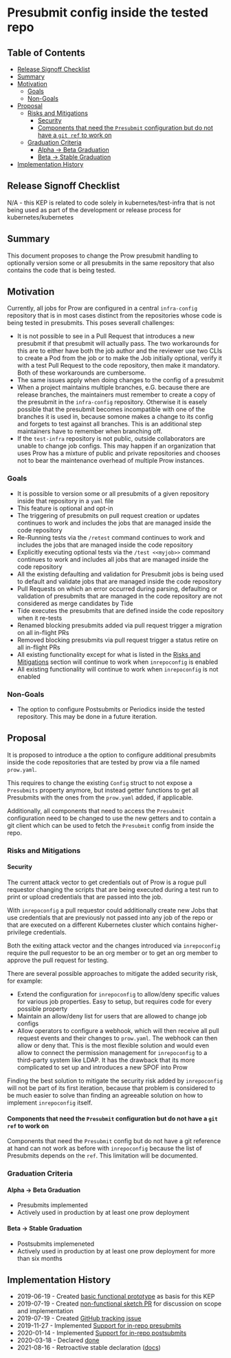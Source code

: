 # Presubmit config inside the tested repo


## Table of Contents

<!-- toc -->
- [Release Signoff Checklist](#release-signoff-checklist)
- [Summary](#summary)
- [Motivation](#motivation)
  - [Goals](#goals)
  - [Non-Goals](#non-goals)
- [Proposal](#proposal)
  - [Risks and Mitigations](#risks-and-mitigations)
    - [Security](#security)
    - [Components that need the <code>Presubmit</code> configuration but do not have a <code>git ref</code> to work on](#components-that-need-the-presubmit-configuration-but-do-not-have-a-git-ref-to-work-on)
  - [Graduation Criteria](#graduation-criteria)
    - [Alpha -&gt; Beta Graduation](#alpha---beta-graduation)
    - [Beta -&gt; Stable Graduation](#beta---stable-graduation)
- [Implementation History](#implementation-history)
<!-- /toc -->

## Release Signoff Checklist

N/A - this KEP is related to code solely in kubernetes/test-infra that is not
being used as part of the development or release process for
kubernetes/kubernetes

## Summary

This document proposes to change the Prow presubmit handling to optionally version some or
all presubmits in the same repository that also contains the code that is being tested.

## Motivation

Currently, all jobs for Prow are configured in a central `infra-config` repository that is
in most cases distinct from the repositories whose code is being tested in presubmits. This
poses severall challenges:

* It is not possible to see in a Pull Request that introduces a new presubmit if that presubmit will
  actually pass. The two workarounds for this are to either have both the job author and the reviewer
  use two CLIs to create a Pod from the job or to make the Job initially optional, verify it with a
  test Pull Request to the code repository, then make it mandatory. Both of these workarounds are
  cumbersome.
* The same issues apply when doing changes to the config of a presubmit
* When a project maintains multiple branches, e.G. because there are release branches, the
  maintainers must remember to create a copy of the presubmit in the `infra-config` repository.
  Otherwise it is easely possible that the presubmit becomes incompatible with one of the branches
  it is used in, because somone makes a change to its config and forgets to test against all branches.
  This is an additional step maintainers have to remember when branching off.
* If the `test-infra` repository is not public, outside collaborators are unable to change job configs. This
  may happen if an organization that uses Prow has a mixture of public and private repositories and chooses
  not to bear the maintenance overhead of multiple Prow instances.


### Goals

* It is possible to version some or all presubmits of a given repository inside that repository in a
  `yaml` file
* This feature is optional and opt-in
* The triggering of presubmits on pull request creation or updates continues to work and includes the
  jobs that are managed inside the code repository
* Re-Running tests via the `/retest` command continues to work and includes the jobs that are
  managed inside the code repository
* Explicitly executing optional tests via the `/test <<myjob>>` command continues to work and includes
  all jobs that are managed inside the code repository
* All the existing defaulting and validation for Presubmit jobs is being used to default and validate
  jobs that are managed inside the code repository
* Pull Requests on which an error occurred during parsing, defaulting or validation of presubmits that
  are managed in the code repository are not considered as merge candidates by Tide
* Tide executes the presubmits that are defined inside the code repository when it re-tests
* Renamed blocking presubmits added via pull request trigger a migration on all in-flight PRs
* Removed blocking presubmits via pull request trigger a status retire on all in-flight PRs
* All existing functionality except for what is listed in the [Risks and Mitigations](#Risks-and-Mitigations) section will continue to work when `inrepoconfig` is enabled
* All existing functionality will continue to work when `inrepoconfig` is not enabled

### Non-Goals

* The option to configure Postsubmits or Periodics inside the tested repository. This may be
  done in a future iteration.

## Proposal

It is proposed to introduce a the option to configure additional presubmits inside
the code repositories that are tested by prow via a file named `prow.yaml`.

This requires to change the existing `Config` struct to not expose a `Presubmits`
property anymore, but instead getter functions to get all Presubmits with the
ones from the `prow.yaml` added, if applicable.

Additionally, all components that need to access the `Presubmit` configuration need
to be changed to use the new getters and  to contain a git client which can be used
to fetch the `Presubmit` config from inside the repo.

### Risks and Mitigations

#### Security

The current attack vector to get credentials out of Prow is a rogue pull requestor
changing the scripts that are being executed during a test run to print or upload
credentials that are passed into the job.

With `inrepoconfig` a pull requestor could additionally create new Jobs that use
credentials that are previously not passed into any job of the repo or that are
executed on a different Kubernetes cluster which contains higher-privilege credentials.

Both the exiting attack vector and the changes introduced via `inrepoconfig` require
the pull requestor to be an org member or to get an org member to approve the pull
request for testing.

There are several possible approaches to mitigate the added security risk, for
example:

* Extend the configuration for `inrepoconfig` to allow/deny specific values for
	various job properties. Easy to setup, but requires code for every possible
	property
* Maintain an allow/deny list for users that are allowed to change job configs
* Allow operators to configure a webhook, which will then receive all pull request
	events and their changes to `prow.yaml`. The webhook can then allow or deny that.
	This is the most flexible solution and would even allow to connect the permission
	management for `inrepoconfig` to a third-party system like LDAP. It has the drawback
	that its more complicated to set up and introduces a new SPOF into Prow

Finding the best solution to mitigate the security risk added by `inrepoconfig` will
not be part of its first iteration, because that problem is considered to be much
easier to solve than finding an agreeable solution on how to implement `inrepoconfig`
itself.

#### Components that need the `Presubmit` configuration but do not have a `git ref` to work on

Components that need the `Presubmit` config but do not have a git reference at hand
can not work as before with `inrepoconfig` because the list of Presubmits depends on
the `ref`. This limitation will be documented.

### Graduation Criteria

#### Alpha -> Beta Graduation

* Presubmits implemented
* Actively used in production by at least one prow deployment

#### Beta -> Stable Graduation

* Postsubmits implemeneted
* Actively used in production by at least one prow deployment for more than six months

## Implementation History

* 2019-06-19 - Created [basic functional prototype](https://github.com/kubernetes/test-infra/pull/12836) as basis for this KEP
* 2019-07-19 - Created [non-functional sketch PR](https://github.com/kubernetes/test-infra/pull/13342) for discussion on scope and implementation
* 2019-07-19 - Created [GitHub tracking issue](https://github.com/kubernetes/test-infra/issues/13370)
* 2019-11-27 - Implemented [Support for in-repo presubmits](https://github.com/kubernetes/test-infra/pull/14866)
* 2020-01-14 - Implemented [Support for in-repo postsubmits](https://github.com/kubernetes/test-infra/pull/15667)
* 2020-03-18 - Declared [done](https://github.com/kubernetes/test-infra/issues/13370#issuecomment-600578245)
* 2021-08-16 - Retroactive stable declaration ([docs](https://github.com/kubernetes/test-infra/blob/master/prow/inrepoconfig.md))
